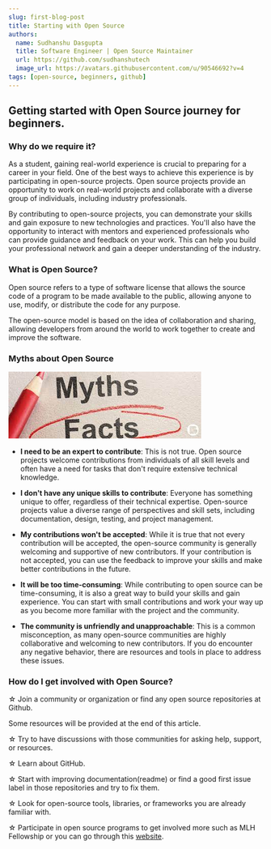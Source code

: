 ```yaml
---
slug: first-blog-post
title: Starting with Open Source
authors:
  name: Sudhanshu Dasgupta
  title: Software Engineer | Open Source Maintainer
  url: https://github.com/sudhanshutech
  image_url: https://avatars.githubusercontent.com/u/90546692?v=4
tags: [open-source, beginners, github]
---
```



## Getting started with Open Source journey for beginners.

### Why do we require it?

As a student, gaining real-world experience is crucial to preparing for a career in your field. One of the best ways to achieve this experience is by participating in open-source projects. Open source projects provide an opportunity to work on real-world projects and collaborate with a diverse group of individuals, including industry professionals.

By contributing to open-source projects, you can demonstrate your skills and gain exposure to new technologies and practices. You'll also have the opportunity to interact with mentors and experienced professionals who can provide guidance and feedback on your work. This can help you build your professional network and gain a deeper understanding of the industry.


### What is Open Source?

Open source refers to a type of software license that allows the source code of a program to be made available to the public, allowing anyone to use, modify, or distribute the code for any purpose.

The open-source model is based on the idea of collaboration and sharing, allowing developers from around the world to work together to create and improve the software.

### Myths about Open Source

![Docusaurus Plushie](./images.jpg)

- **I need to be an expert to contribute**: This is not true. Open source projects welcome contributions from individuals of all skill levels and often have a need for tasks that don't require extensive technical knowledge.

- **I don't have any unique skills to contribute**: Everyone has something unique to offer, regardless of their technical expertise. Open-source projects value a diverse range of perspectives and skill sets, including documentation, design, testing, and project management.

- **My contributions won't be accepted**: While it is true that not every contribution will be accepted, the open-source community is generally welcoming and supportive of new contributors. If your contribution is not accepted, you can use the feedback to improve your skills and make better contributions in the future.

- **It will be too time-consuming**: While contributing to open source can be time-consuming, it is also a great way to build your skills and gain experience. You can start with small contributions and work your way up as you become more familiar with the project and the community.

- **The community is unfriendly and unapproachable**: This is a common misconception, as many open-source communities are highly collaborative and welcoming to new contributors. If you do encounter any negative behavior, there are resources and tools in place to address these issues.

### How do I get involved with Open Source?

&star; Join a community or organization or find any open source repositories at Github.

Some resources will be provided at the end of this article.

&star; Try to have discussions with those communities for asking help, support, or resources.

&star; Learn about GitHub.

&star; Start with improving documentation(readme) or find a good first issue label in those repositories and try to fix them.

&star; Look for open-source tools, libraries, or frameworks you are already familiar with.

&star; Participate in open source programs to get involved more such as MLH Fellowship or you can go through this [website](https://blog.wemakedevs.org/25-paid-open-source-programs-and-internships).